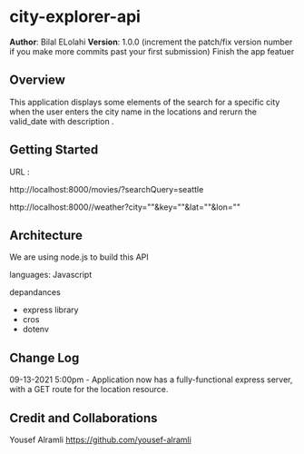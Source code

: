 # city-explorer-api

**Author**: Bilal ELolahi 
**Version**: 1.0.0 (increment the patch/fix version number if you make more commits past your first submission)
Finish the app featuer

## Overview
<!-- Provide a high level overview of what this application is and why you are building it, beyond the fact that it's an assignment for this class. (i.e. What's your problem domain?) -->
This application displays some elements of the search for a specific city when the user enters the city name in the locations and rerurn the 
valid_date with description .



## Getting Started
<!-- What are the steps that a user must take in order to build this app on their own machine and get it running? -->
URL : 

http://localhost:8000/movies/?searchQuery=seattle

http://localhost:8000//weather?city=""&key=""&lat=""&lon=""



## Architecture
<!-- Provide a detailed description of the application design. What technologies (languages, libraries, etc) you're using, and any other relevant design information. -->

We are using node.js to build this API

languages:
Javascript

 depandances
  - express library 
  - cros
  - dotenv




## Change Log
<!-- Use this area to document the iterative changes made to your application as each feature is successfully implemented. Use time stamps. Here's an example:

01-01-2001 4:59pm - Application now has a fully-functional express server, with a GET route for the location resource. -->
09-13-2021 5:00pm - Application now has a fully-functional express server, with a GET route for the location resource.

## Credit and Collaborations


<!-- Give credit (and a link) to other people or resources that helped you build this application. -->
Yousef Alramli
https://github.com/yousef-alramli

